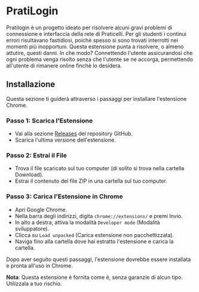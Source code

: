 # PratiLogin

Pratilogin è un progetto ideato per risolvere alcuni gravi problemi di connessione e interfaccia della rete di Praticelli.
Per gli studenti i continui errori risultavano fastidiosi, poichè spesso si sono trovati interrotti nei momenti più inopportuni.
Questa estensione punta a risolvere, o almeno attutire, questi danni.
In che modo? Connettendo l'utente assicurandosi che ogni problema venga risolto senza che l'utente se ne accorga, permettendo all'utente di rimanere online finchè lo desidera.

## Installazione

Questa sezione ti guiderà attraverso i passaggi per installare l'estensione Chrome.

### Passo 1: Scarica l'Estensione

- Vai alla sezione [Releases](https://github.com/Pasao/PratiLogin/releases) del repository GitHub.
- Scarica l'ultima versione dell'estensione.

### Passo 2: Estrai il File

- Trova il file scaricato sul tuo computer (di solito si trova nella cartella Download).
- Estrai il contenuto del file ZIP in una cartella sul tuo computer.

### Passo 3: Carica l'Estensione in Chrome

- Apri Google Chrome.
- Nella barra degli indirizzi, digita `chrome://extensions/` e premi Invio.
- In alto a destra, attiva la modalità `Developer mode` (Modalità sviluppatore).
- Clicca su `Load unpacked` (Carica estensione non pacchettizzata).
- Naviga fino alla cartella dove hai estratto l'estensione e carica la cartella.

Dopo aver seguito questi passaggi, l'estensione dovrebbe essere installata e pronta all'uso in Chrome.

**Nota**: Questa estensione è fornita come è, senza garanzie di alcun tipo. Utilizzala a tuo rischio.

